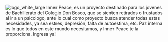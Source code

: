 ![logo_white_large](https://user-images.githubusercontent.com/88464727/188033152-cb2a4b2f-4215-4c9a-a5f0-40806c38a2d9.png)
Inner Peace, es un proyecto destinado para los jovenes de Bachillerato del Colegio Don Bosco, que se sienten retirados o frustados al ir a un psicologo, ante lo cual como proyecto busca atender todas estas necesidades, ya sea estres, depresión, falta de autoestima, etc. Paz interna es lo que todos en este mundo necesitamos, y Inner Peace te la proporciona. Ingresa ya!
